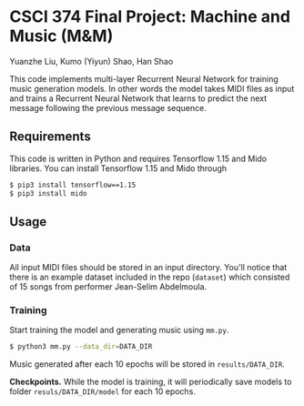 # CSCI 374 Final Project: Machine and Music (M&M)
Yuanzhe Liu, Kumo (Yiyun) Shao, Han Shao

This code implements multi-layer Recurrent Neural Network for training music generation
models. In other words the model takes MIDI files as input and trains a Recurrent Neural Network that
learns to predict the next message following the previous message sequence.

## Requirements
This code is written in Python and requires Tensorflow 1.15 and Mido libraries. You can
install Tensorflow 1.15 and Mido through

```bash
$ pip3 install tensorflow==1.15
$ pip3 install mido
```

## Usage
### Data 
All input MIDI files should be stored in an input directory. You'll notice that
there is an example dataset included in the repo (`dataset`) which consisted of 15 songs from performer
Jean-Selim Abdelmoula. 

### Training
Start training the model and generating music using `mm.py`. 

```bash
$ python3 mm.py --data_dir=DATA_DIR
```

Music generated after each 10 epochs will be stored in `results/DATA_DIR`.

**Checkpoints.** While the model is training, it will periodically save models to folder
`resuls/DATA_DIR/model` for each 10 epochs.

